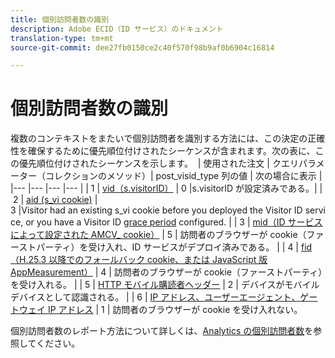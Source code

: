 ```yaml
---
title: 個別訪問者数の識別
description: Adobe ECID（ID サービス）のドキュメント
translation-type: tm+mt
source-git-commit: dee27fb0150ce2c40f570f98b9af0b6904c16814

---
```



# 個別訪問者数の識別

複数のコンテキストをまたいで個別訪問者を識別する方法には、この決定の正確性を確保するために優先順位付けされたシーケンスが含まれます。次の表に、この優先順位付けされたシーケンスを示します。 
| 使用された注文 | クエリパラメーター（コレクションのメソッド）| post_visid_type 列の値 | 次の場合に表示 |
|--- |--- |--- |--- |
| 1 | [vid（s.visitorID）](https://marketing.adobe.com/resources/help/ja_JP/sc/implement/visid_custom.html) | 0 |s.visitorID が設定済みである。|
| 2 | [aid (s_vi cookie)](https://marketing.adobe.com/resources/help/ja_JP/sc/implement/visid_analytics.html) | 3 |Visitor had an existing s_vi cookie before you deployed the Visitor ID service, or you have a Visitor ID [grace period](https://marketing.adobe.com/resources/help/ja_JP/mcvid/mcvid_grace_period.html) configured. |
| 3 | [mid（ID サービスによって設定された AMCV_ cookie）](https://marketing.adobe.com/resources/help/ja_JP/mcvid/) | 5 | 訪問者のブラウザーが cookie（ファーストパーティ）を受け入れ、ID サービスがデプロイ済みである。 |
| 4 | [fid（H.25.3 以降でのフォールバック cookie、または JavaScript 版 AppMeasurement）](https://marketing.adobe.com/resources/help/ja_JP/sc/implement/visid_fallback.html) | 4 | 訪問者のブラウザーが cookie（ファーストパーティ）を受け入れる。 |
| 5 | [HTTP モバイル購読者ヘッダー](https://marketing.adobe.com/resources/help/ja_JP/sc/implement/visid_mobile.html) | 2 | デバイスがモバイルデバイスとして認識される。 |
| 6 | [IP アドレス、ユーザーエージェント、ゲートウェイ IP アドレス](https://marketing.adobe.com/resources/help/ja_JP/sc/implement/visid_fallback.html) | 1 | 訪問者のブラウザーが cookie を受け入れない。  

個別訪問者数のレポート方法について詳しくは、[Analytics の個別訪問者数](https://docs.adobe.com/content/help/ja-JP/analytics/components/variables/dimensions-reports/reports-unique-visitors-v15-dsc.html)を参照してください。
